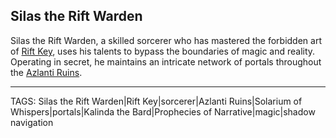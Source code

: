 ## Silas the Rift Warden

Silas the Rift Warden, a skilled sorcerer who has mastered the forbidden art of [Rift Key](Rift%20Key.md), uses his talents to bypass the boundaries of magic and reality. Operating in secret, he maintains an intricate network of portals throughout the [Azlanti Ruins](../Places/Azlanti_Ruins.md).


---
TAGS: Silas the Rift Warden|Rift Key|sorcerer|Azlanti Ruins|Solarium of Whispers|portals|Kalinda the Bard|Prophecies of Narrative|magic|shadow navigation

